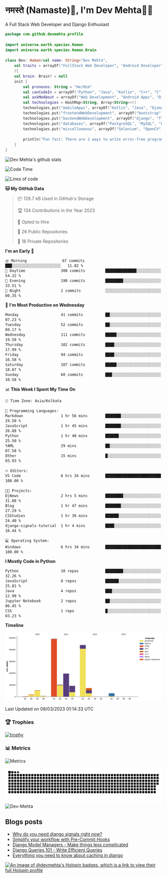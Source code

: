 # नमस्ते (Namaste):pray:, I'm Dev Mehta:man_technologist:
A Full Stack Web Developer and Django Enthusiast

```kotlin
package com.github.devmehta.profile

import universe.earth.species.Human
import universe.earth.species.Human.Brain

class Dev: Human(val name: String="Dev Mehta",
    val traits = arrayOf("FullStack Web Developer", "Android Developer", "React Native Developer")
    ){
    val brain: Brain? = null
    init {
        val pronouns: String = "He/Him"
        val canCodeIn = arrayOf("Python", "Java", "Kotlin", "C++", "C", "JavaScript")
        val askMeAbout = arrayOf("Web Development", "Android Apps", "Django")
        val technologies = HashMap<String, Array<String>>()
        technologies.put("mobileApps", arrayOf("Kotlin", "Java", "Django APIs"))
        technologies.put("frontendWebDevelopment", arrayOf("bootstrap", "React.js", "tailwindcss"))
        technologies.put("backendWebDevelopment", arrayOf("django", "flask"))
        technologies.put("databases", arrayOf("PostgreSQL", "MySQL", "Oracle", "SQLite3"))
        technologies.put("miscellaneous", arrayOf("Selenium", "OpenCV", "Figma", "Adobe XD", "Canva"))

        println("Fun fact: There are 2 ways to write error-free programs, only the 3rd one works")
    }
}
```
![Dev Mehta's github stats](https://github-readme-stats.vercel.app/api?username=Dev-Mehta&count_private=true&show_icons=true&theme=nightowl)

<!--START_SECTION:waka-->
![Code Time](http://img.shields.io/badge/Code%20Time-297%20hrs%2036%20mins-blue)

![Lines of code](https://img.shields.io/badge/From%20Hello%20World%20I%27ve%20Written-1.5%20million%20lines%20of%20code-blue)

**🐱 My GitHub Data** 

> 📦 128.7 kB Used in GitHub's Storage 
 > 
> 🏆 134 Contributions in the Year 2023
 > 
> 💼 Opted to Hire
 > 
> 📜 26 Public Repositories 
 > 
> 🔑 18 Private Repositories 
 > 
**I'm an Early 🐤** 

```text
🌞 Morning                67 commits          ███░░░░░░░░░░░░░░░░░░░░░░   11.82 % 
🌆 Daytime                308 commits         ██████████████░░░░░░░░░░░   54.32 % 
🌃 Evening                190 commits         ████████░░░░░░░░░░░░░░░░░   33.51 % 
🌙 Night                  2 commits           ░░░░░░░░░░░░░░░░░░░░░░░░░   00.35 % 
```
📅 **I'm Most Productive on Wednesday** 

```text
Monday                   41 commits          ██░░░░░░░░░░░░░░░░░░░░░░░   07.23 % 
Tuesday                  52 commits          ██░░░░░░░░░░░░░░░░░░░░░░░   09.17 % 
Wednesday                111 commits         █████░░░░░░░░░░░░░░░░░░░░   19.58 % 
Thursday                 102 commits         ████░░░░░░░░░░░░░░░░░░░░░   17.99 % 
Friday                   94 commits          ████░░░░░░░░░░░░░░░░░░░░░   16.58 % 
Saturday                 107 commits         █████░░░░░░░░░░░░░░░░░░░░   18.87 % 
Sunday                   60 commits          ███░░░░░░░░░░░░░░░░░░░░░░   10.58 % 
```


📊 **This Week I Spent My Time On** 

```text
🕑︎ Time Zone: Asia/Kolkata

💬 Programming Languages: 
Markdown                 1 hr 56 mins        ███████░░░░░░░░░░░░░░░░░░   29.50 % 
JavaScript               1 hr 45 mins        ███████░░░░░░░░░░░░░░░░░░   26.88 % 
Python                   1 hr 40 mins        ██████░░░░░░░░░░░░░░░░░░░   25.50 % 
YAML                     29 mins             ██░░░░░░░░░░░░░░░░░░░░░░░   07.58 % 
Other                    15 mins             █░░░░░░░░░░░░░░░░░░░░░░░░   03.93 % 

🔥 Editors: 
VS Code                  6 hrs 34 mins       █████████████████████████   100.00 % 

🐱‍💻 Projects: 
DjNews                   2 hrs 5 mins        ████████░░░░░░░░░░░░░░░░░   31.88 % 
Blog                     1 hr 47 mins        ███████░░░░░░░░░░░░░░░░░░   27.29 % 
CSStudies                1 hr 36 mins        ██████░░░░░░░░░░░░░░░░░░░   24.40 % 
django-signals-tutorial  1 hr 4 mins         ████░░░░░░░░░░░░░░░░░░░░░   16.44 % 

💻 Operating System: 
Windows                  6 hrs 34 mins       █████████████████████████   100.00 % 
```

**I Mostly Code in Python** 

```text
Python                   10 repos            ████████░░░░░░░░░░░░░░░░░   32.26 % 
JavaScript               8 repos             ██████░░░░░░░░░░░░░░░░░░░   25.81 % 
Java                     4 repos             ███░░░░░░░░░░░░░░░░░░░░░░   12.90 % 
Jupyter Notebook         2 repos             ██░░░░░░░░░░░░░░░░░░░░░░░   06.45 % 
CSS                      1 repo              █░░░░░░░░░░░░░░░░░░░░░░░░   03.23 % 
```



**Timeline**

![Lines of Code chart](https://raw.githubusercontent.com/Dev-Mehta/Dev-Mehta/master/assets/bar_graph.png)


 Last Updated on 08/03/2023 01:14:33 UTC
<!--END_SECTION:waka-->
### 🏆 Trophies
[![trophy](https://github-profile-trophy.vercel.app/?username=Dev-Mehta&row=2&column=3&margin-w=15&margin-h=15&no-bg=true&frame=false&theme=onestar)](https://github.com/ryo-ma/github-profile-trophy)

### 📊 Metrics
![Metrics](https://metrics.lecoq.io/Dev-Mehta)

<picture>
  <source media="(prefers-color-scheme: dark)" srcset="https://raw.githubusercontent.com/Dev-Mehta/Dev-Mehta/output/github-contribution-grid-snake-dark.svg">
  <source media="(prefers-color-scheme: light)" srcset="https://raw.githubusercontent.com/Dev-Mehta/Dev-Mehta/output/github-contribution-grid-snake.svg">
  <img alt="github contribution grid snake animation" src="https://raw.githubusercontent.com/Dev-Mehta/Dev-Mehta/output/github-contribution-grid-snake.svg">
</picture>

<img align="center" src="https://github-readme-streak-stats.herokuapp.com/?user=Dev-Mehta&" alt="Dev-Mehta" />

## Blogs posts<!-- BLOG-POST-LIST:START -->
- [Why do you need django signals right now?](https://simplifiedweb.netlify.app/why-do-you-need-django-signals-right-now/)
- [Simplify your workflow with Pre-Commit Hooks](https://simplifiedweb.netlify.app/simplify-your-workflow-with-pre-commit-hooks/)
- [Django Model Managers - Make things less complicated](https://simplifiedweb.netlify.app/django-model-managers-make-things-less-complicated/)
- [Django Queries 101 - Write Efficient Queries](https://simplifiedweb.netlify.app/django-queries-101-write-efficient-queries/)
- [Everything you need to know about caching in django](https://simplifiedweb.netlify.app/everything-you-need-to-know-about-caching-in-django/)
<!-- BLOG-POST-LIST:END -->

[![An image of @devmehta's Holopin badges, which is a link to view their full Holopin profile](https://holopin.me/devmehta)](https://holopin.io/@devmehta)
